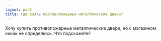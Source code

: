 ```yaml
---
layout: post 
title: Где взять противопожарные металлические двери? 
--- 
```

Хочу купить противопожарные металлические двери, но с магазином никак не определюсь. Что подскажете?